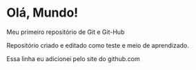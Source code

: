 # Olá, Mundo!
 Meu primeiro repositório de Git e Git-Hub

Repositório criado e editado como teste e meio de aprendizado.

Essa linha eu adicionei pelo site do github.com
